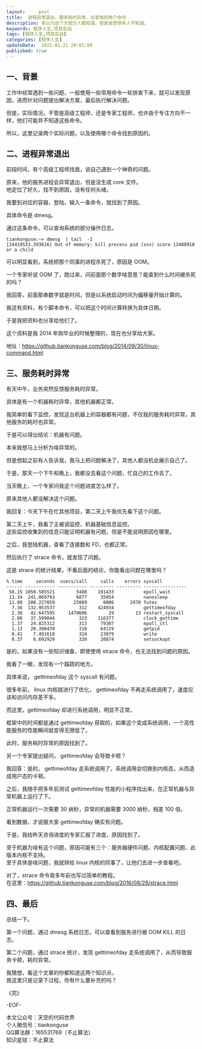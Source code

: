 ```yaml
---   
layout:     post  
title:  进程异常退出，服务耗时异常，分享我的两个命令     
description: 本以为这个大部分人都知道，但是发现很多人不知道。  
keywords: 程序人生,项目实战  
tags: [程序人生,项目实战]    
categories: [程序人生]  
updateData:  2022-01-21 20:01:00  
published: true  
---  
```



## 一、背景  


工作中经常遇到一些问题，一般使用一些常用命令一轮排查下来，就可以发现原因，进而针对问题提出解决方案，最后执行解决问题。  


但是，实际情况，不管是高级工程师，还是专家工程师，也许由于专注方向不一样，他们可能并不知道这些命令。  


所以，这里记录两个实际问题，以及使用哪个命令找到原因的。  


## 二、进程异常退出  


前段时间，有个高级工程师找我，说自己遇到一个神奇的问题。  


原来，他的服务进程会异常退出，但是没生成 core 文件。  
他定位了好久，找不到原因，没有任何头绪。  


我要到对应的容器，登陆，输入一条命令，就找到了原因。  


具体命令是 dmesg。  


通过这条命令，可以查询系统的部分操作日志。  


```
tiankonguse:~> dmesg  | tail  -1
[24419533.393616] Out of memory: kill process pid (xxx) score 13488918 or a child
```

可以明显看到，系统把那个同事的进程杀死了，原因是 OOM。  


一个专家听说 OOM 了，跑过来，问前面那个数字啥意思？能查到什么时间被杀死的吗？  


我回答，前面那串数字就是时间，但是以系统启动时间为偏移量开始计算的。  


我这有资料，有个脚本命令，可以把这个时间计算转换为具体日期。  


于是我把资料也分享给他们了。  


这个资料是我 2014 年刚毕业的时候整理的，现在也分享给大家。  


地址：https://github.tiankonguse.com/blog/2014/09/30/linux-command.html  


## 三、服务耗时异常  


有天中午，业务突然反馈服务耗时异常。  


具体是有一个机器耗时异常，其他机器都正常。  


我简单的看下监控，发现这台机器上的容器都有问题，不仅我的服务耗时异常，其他服务的耗时也异常。  


于是可以得出结论：机器有问题。  


本来我想马上分析为啥异常的。  


但是想起之前有人告诉我，我马上把问题解决了，其他人都没机会展示自己了。  


于是，那天一个下午和晚上，我都没去看这个问题，忙自己的工作去了。  


当天晚上，一个专家问我这个问题进度怎么样了。  


原来其他人都没解决这个问题。  


我回复：今天下午在忙其他项目，第二天上午我优先看下这个问题。  


第二天上午，我看了主被调监控、机器基础信息监控。  
这些监控收集到的信息只能证明机器有问题，但是不能说明原因在哪里。  


之后，我登陆机器，查看了连接数和 FD，也都正常。  


然后执行了 strace 命令，就发现了问题。  



这是 strace 的统计结果，不看后面的结论，你能看出问题在哪里吗？  



```
% time     seconds  usecs/call     calls    errors syscall
------ ----------- ----------- --------- --------- ----------------
 58.15 1050.585521        5488    191433           epoll_wait
 13.34  241.069793        6877     35054           nanosleep
 11.08  200.227059       25009      8006      2970 futex
  7.36  132.953537         312    424934           gettimeofday
  2.36   42.647595     1470606        29        13 restart_syscall
  2.08   37.599044         323    116377           clock_gettime
  1.37   24.825312         313     79307           epoll_ctl
  1.13   20.398439         318     64119           getpid
  0.41    7.491618         324     23079           write
  0.37    6.692929         320     20874           setsockopt
```


是的，如果没有一些知识储备，即使使用 strace 命令，也无法找到问题的原因。  


我看了一眼，发现有一个蹊跷的地方。  


具体来说， gettimeofday 这个 syscall 有问题。  


很多年前， linux 内核就进行了优化， gettimeofday 不再走系统调用了，速度应该和访问内存差不多。  


而这里，gettimeofday 却进行系统调用，明显不正常。  


框架中的时间都是通过 gettimeofday 获取的，如果这个变成系统调用，一个高性能服务的性能瞬间就变得无限低了。  


此时，服务耗时异常的原因找到了。  


另一个专家提出疑问， gettimeofday 会导致卡顿？  


我回答：是的， gettimeofday 走系统调用了，系统调用会切换到内核态，从而造成用户态的卡顿。  


之后，我随手把多年前测试 gettimeofday 性能的小程序找出来，在正常机器与异常机器上运行了下。  


正常机器运行一次需要 30 纳秒，异常的机器需要 3000 纳秒，相差 100 倍。  


看到数据，才说服大家 gettimeofday 确实有问题。  


于是，我给昨天咨询进度的专家汇报了进度，原因找到了。  


至于机器为啥有这个问题，原因可能有三个：服务器硬件问题、内核配置问题、此版本内核不支持。  
至于具体是啥问题，我就转给 linux 内核的同事了，让他们去进一步查看吧。  


对了，strace 命令我多年前也写过简单的教程。  
在这里：https://github.tiankonguse.com/blog/2016/08/28/strace.html  

## 四、最后  


总结一下。  


第一个问题，通过 dmesg 系统日志，可以查看到服务进行被 OOM KILL 的日志。  


第二个问题，通过 strace 统计，发现 gettimeofday 走系统调用了，从而导致服务卡顿，耗时异常。  


我猜想，看这个文章的你都知道这两个知识点。  
我这里只是记录下过程，你有什么要补充的吗？  



《完》  


-EOF-  



本文公众号：天空的代码世界  
个人微信号：tiankonguse  
QQ算法群：165531769（不止算法）  
知识星球：不止算法  

